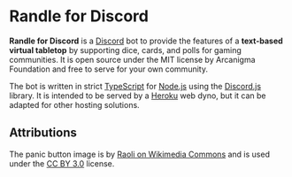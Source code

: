 # Randle for Discord

**Randle for Discord** is a [Discord](https://discord.com) bot to provide the features of a **text-based virtual tabletop** by supporting dice, cards, and polls for gaming communities. It is open source under the MIT license by Arcanigma Foundation and free to serve for your own community.

The bot is written in strict [TypeScript](https://www.typescriptlang.org/) for [Node.js](https://nodejs.org/en/) using the [Discord.js](https://discord.js.org) library. It is intended to be served by a [Heroku](https://www.heroku.com) web dyno, but it can be adapted for other hosting solutions.

## Attributions

The panic button image is by [Raoli on Wikimedia Commons](https://commons.wikimedia.org/wiki/File:Perspective-Button-Stop-icon.png) and is used under the [CC BY 3.0](https://creativecommons.org/licenses/by/3.0) license.
